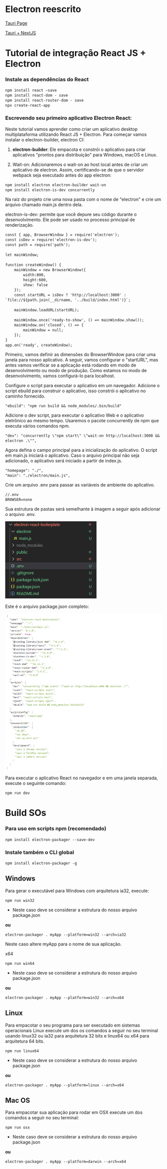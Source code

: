 # Electron reescrito
[Tauri Page](https://tauri.app/)

[Tauri + NextJS](https://tauri.app/v1/guides/getting-started/setup/next-js)


# Tutorial de integração React JS + Electron

### Instale as dependências do React

    npm install react –save
    npm install react-dom - save
    npm install react-router-dom - save
    npx create-react-app

### Escrevendo seu primeiro aplicativo Electron React:

Neste tutorial vamos aprender como criar um aplicativo desktop multiplataforma utilizando React JS + Electron.
Para começar vamos instalar o electron-builder, electron CI:

1. **electron-builder**: Ele empacota e constrói o aplicativo para criar aplicativos "prontos para distribuição" para Windows, macOS e Linux.

2. Wait-on: Adicionaremos o wait-on ao host local antes de criar um aplicativo de electron. Assim, certificando-se de que o servidor webpack seja executado antes do app electron:

```
npm install electron electron-builder wait-on
npm install electron-is-dev concurrently
```

Na raiz do projeto crie uma nova pasta com o nome de "electron" e crie um arquivo chamado main.js dentro dela.

electron-is-dev: permite que você depure seu código durante o desenvolvimento. Ele pode ser usado no processo principal de renderização.

    const { app, BrowserWindow } = require('electron');
    const isDev = require('electron-is-dev');
    const path = require('path');

    let mainWindow;

    function createWindow() {
        mainWindow = new BrowserWindow({
            width:800,
            height:600,
            show: false
        });
        const startURL = isDev ? 'http://localhost:3000' : `file://${path.join(__dirname, '../build/index.html')}`;

        mainWindow.loadURL(startURL);

        mainWindow.once('ready-to-show', () => mainWindow.show());
        mainWindow.on('closed', () => {
            mainWindow = null;
        });
    }
    app.on('ready', createWindow);

Primeiro, vamos definir as dimensões do BrowserWindow para criar uma janela para nosso aplicativo. A seguir, vamos configurar o "startURL", mas antes vamos verificar se a aplicação está rodando em modo de desenvolvimento ou modo de produção. Como estamos no modo de desenvolvimento, vamos configurá-lo para localhost.

Configure o script para executar o aplicativo em um navegador. Adicione o script ebuild para construir o aplicativo, isso constrói o aplicativo no caminho fornecido.

    "ebuild": "npm run build && node_modules/.bin/build"

Adicione o dev script, para executar o aplicativo Web e o aplicativo eletrônico ao mesmo tempo. Usaremos o pacote concurrently de npm que executa vários comandos npm.

    "dev": "concurrently \"npm start\" \"wait-on http://localhost:3000 && electron .\"",

Agora defina o campo principal para a inicialização do aplicativo. O script em main.js iniciará o aplicativo. Caso o arquivo principal não seja adicionado, o aplicativo será iniciado a partir de index.js.

    "homepage": "./",
    "main": "./electron/main.js",

Crie um arquivo .env para passar as variáveis ​​de ambiente do aplicativo.

    //.env
    BROWSER=none

Sua estrutura de pastas será semelhante à imagem a seguir após adicionar o arquivo .env.

![](./md-images/estruturas-pastas.png)

Este é o arquivo package.json completo:

![](./md-images/packege-json-electron+react.png)

Para executar o aplicativo React no navegador e em uma janela separada, execute o seguinte comando:

    npm run dev

# Build SOs

### Para uso em scripts npm (recomendado)

    npm install electron-packager --save-dev

### Instale também o CLI global

    npm install electron-packager -g

## Windows

Para gerar o executável para Windows com arquitetura ia32, execute:

    npm run win32

- Neste caso deve se considerar a estrutura do nosso arquivo package.json

**ou**

    electron-packager . myApp --platform=win32 --arch=ia32

Neste caso altere myApp para o nome de sua aplicação.

x64

    npm run win64

- Neste caso deve se considerar a estrutura do nosso arquivo package.json

**ou**

    electron-packager . myApp --platform=win32 --arch=x64

## Linux

Para empacotar o seu programa para ser executado em sistemas operacionais Linux execute um dos os comandos a seguir no seu terminal usando linux32 ou ia32 para arquitetura 32 bits e linux64 ou x64 para arquitetura 64 bits.

    npm run linux64

- Neste caso deve se considerar a estrutura do nosso arquivo package.json

**ou**

    electron-packager . myApp --platform=linux --arch=x64

## Mac OS

Para empacotar sua aplicação para rodar em OSX execute um dos comandos a seguir no seu terminal:

    npm run osx

- Neste caso deve se considerar a estrutura do nosso arquivo package.json

**ou**

    electron-packager . myApp --platform=darwin --arch=x64
